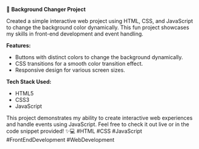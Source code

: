 🎨 **Background Changer Project**

Created a simple interactive web project using HTML, CSS, and JavaScript to change the background color dynamically. This fun project showcases my skills in front-end development and event handling.

**Features:**
- Buttons with distinct colors to change the background dynamically.
- CSS transitions for a smooth color transition effect.
- Responsive design for various screen sizes.

**Tech Stack Used:**
- HTML5
- CSS3
- JavaScript

This project demonstrates my ability to create interactive web experiences and handle events using JavaScript. Feel free to check it out live or in the code snippet provided! ✨💻 #HTML #CSS #JavaScript #FrontEndDevelopment #WebDevelopment

